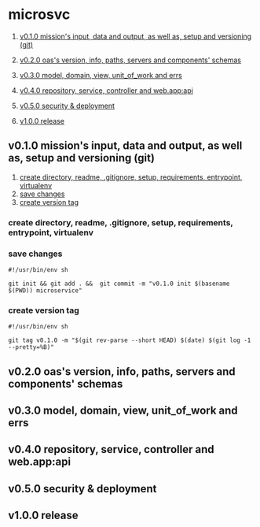 # microsvc


1. [v0.1.0 mission's input, data and output, as well as, setup and versioning (git)](#v010-missions-input-data-and-output-as-well-as-setup-and-versioning--git-)

2. [v0.2.0 oas's version, info, paths, servers and components' schemas](#v020-oass-version-info-paths-servers-and-components-schemas)

3. [v0.3.0 model, domain, view, unit_of_work and errs](#v030-model-domain-view-unitofwork-and-errs)

4. [v0.4.0 repository, service, controller and web.app:api](#v040-repository-service-controller-and-webapp--api)

5. [v0.5.0 security & deployment](#v050-security--deployment)

6. [v1.0.0 release](#v100-release)





## v0.1.0 mission's input, data and output, as well as, setup and versioning (git)

1. [create directory, readme, .gitignore, setup, requirements, entrypoint, virtualenv](#create-directory-readme-gitignore-setup-requirements-entrypoint-virtualenv)
2. [save changes](#save-changes)
3. [create version tag](#create-version-tag)


### create directory, readme, .gitignore, setup, requirements, entrypoint, virtualenv


### save changes 

```shell
#!/usr/bin/env sh

git init && git add . &&  git commit -m "v0.1.0 init $(basename $(PWD)) microservice"

```

### create version tag 

```shell
#!/usr/bin/env sh

git tag v0.1.0 -m "$(git rev-parse --short HEAD) $(date) $(git log -1 --pretty=%B)"

```

## v0.2.0 oas's version, info, paths, servers and components' schemas


## v0.3.0 model, domain, view, unit_of_work and errs

## v0.4.0 repository, service, controller and web.app:api

## v0.5.0 security & deployment

## v1.0.0 release












